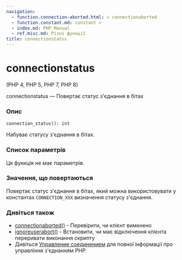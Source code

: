 ```yaml
---
navigation:
  - function.connection-aborted.html: « connectionaborted
  - function.constant.md: constant »
  - index.md: PHP Manual
  - ref.misc.md: Різні функції
title: connectionstatus
---
```

# connectionstatus

(PHP 4, PHP 5, PHP 7, PHP 8)

connectionstatus — Повертає статус з'єднання в бітах

### Опис

```methodsynopsis
connection_status(): int
```

Набуває статусу з'єднання в бітах.

### Список параметрів

Ця функція не має параметрів.

### Значення, що повертаються

Повертає статус з'єднання в бітах, який можна використовувати у константах `CONNECTION_XXX` визначення статусу з'єднання.

### Дивіться також

-   [connectionaborted()](function.connection-aborted.html) - Перевірити, чи клієнт вимкнено
-   [ignoreuserabort()](function.ignore-user-abort.html) - Встановити, чи має відключення клієнта переривати виконання скрипту
-   Дивіться [Управление соединением](features.connection-handling.html) для повної інформації про управління з'єднанням PHP.
